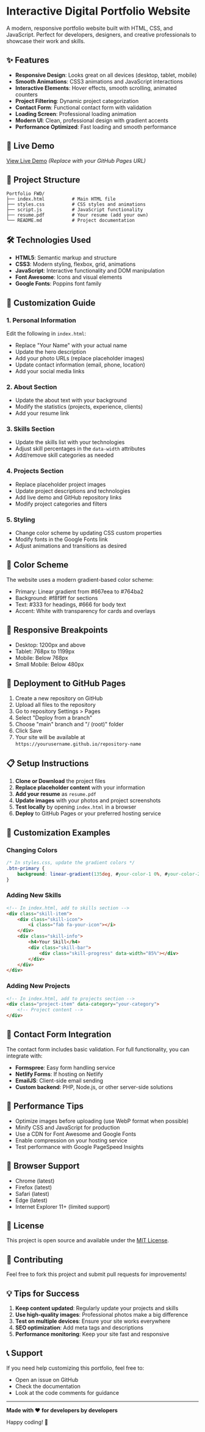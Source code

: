 # Interactive Digital Portfolio Website

A modern, responsive portfolio website built with HTML, CSS, and JavaScript. Perfect for developers, designers, and creative professionals to showcase their work and skills.

## ✨ Features

- **Responsive Design**: Looks great on all devices (desktop, tablet, mobile)
- **Smooth Animations**: CSS3 animations and JavaScript interactions
- **Interactive Elements**: Hover effects, smooth scrolling, animated counters
- **Project Filtering**: Dynamic project categorization
- **Contact Form**: Functional contact form with validation
- **Loading Screen**: Professional loading animation
- **Modern UI**: Clean, professional design with gradient accents
- **Performance Optimized**: Fast loading and smooth performance

## 🚀 Live Demo

[View Live Demo](https://yourusername.github.io/portfolio) *(Replace with your GitHub Pages URL)*

## 📁 Project Structure

```
Portfolio FWD/
├── index.html          # Main HTML file
├── styles.css          # CSS styles and animations
├── script.js           # JavaScript functionality
├── resume.pdf          # Your resume (add your own)
└── README.md           # Project documentation
```

## 🛠️ Technologies Used

- **HTML5**: Semantic markup and structure
- **CSS3**: Modern styling, flexbox, grid, animations
- **JavaScript**: Interactive functionality and DOM manipulation
- **Font Awesome**: Icons and visual elements
- **Google Fonts**: Poppins font family

## 📝 Customization Guide

### 1. Personal Information
Edit the following in `index.html`:
- Replace "Your Name" with your actual name
- Update the hero description
- Add your photo URLs (replace placeholder images)
- Update contact information (email, phone, location)
- Add your social media links

### 2. About Section
- Update the about text with your background
- Modify the statistics (projects, experience, clients)
- Add your resume link

### 3. Skills Section
- Update the skills list with your technologies
- Adjust skill percentages in the `data-width` attributes
- Add/remove skill categories as needed

### 4. Projects Section
- Replace placeholder project images
- Update project descriptions and technologies
- Add live demo and GitHub repository links
- Modify project categories and filters

### 5. Styling
- Change color scheme by updating CSS custom properties
- Modify fonts in the Google Fonts link
- Adjust animations and transitions as desired

## 🎨 Color Scheme

The website uses a modern gradient-based color scheme:
- Primary: Linear gradient from #667eea to #764ba2
- Background: #f8f9ff for sections
- Text: #333 for headings, #666 for body text
- Accent: White with transparency for cards and overlays

## 📱 Responsive Breakpoints

- Desktop: 1200px and above
- Tablet: 768px to 1199px
- Mobile: Below 768px
- Small Mobile: Below 480px

## 🚀 Deployment to GitHub Pages

1. Create a new repository on GitHub
2. Upload all files to the repository
3. Go to repository Settings > Pages
4. Select "Deploy from a branch"
5. Choose "main" branch and "/ (root)" folder
6. Click Save
7. Your site will be available at `https://yourusername.github.io/repository-name`

## 📋 Setup Instructions

1. **Clone or Download** the project files
2. **Replace placeholder content** with your information
3. **Add your resume** as `resume.pdf`
4. **Update images** with your photos and project screenshots
5. **Test locally** by opening `index.html` in a browser
6. **Deploy** to GitHub Pages or your preferred hosting service

## 🔧 Customization Examples

### Changing Colors
```css
/* In styles.css, update the gradient colors */
.btn-primary {
    background: linear-gradient(135deg, #your-color-1 0%, #your-color-2 100%);
}
```

### Adding New Skills
```html
<!-- In index.html, add to skills section -->
<div class="skill-item">
    <div class="skill-icon">
        <i class="fab fa-your-icon"></i>
    </div>
    <div class="skill-info">
        <h4>Your Skill</h4>
        <div class="skill-bar">
            <div class="skill-progress" data-width="85%"></div>
        </div>
    </div>
</div>
```

### Adding New Projects
```html
<!-- In index.html, add to projects section -->
<div class="project-item" data-category="your-category">
    <!-- Project content -->
</div>
```

## 📧 Contact Form Integration

The contact form includes basic validation. For full functionality, you can integrate with:
- **Formspree**: Easy form handling service
- **Netlify Forms**: If hosting on Netlify
- **EmailJS**: Client-side email sending
- **Custom backend**: PHP, Node.js, or other server-side solutions

## 🌟 Performance Tips

- Optimize images before uploading (use WebP format when possible)
- Minify CSS and JavaScript for production
- Use a CDN for Font Awesome and Google Fonts
- Enable compression on your hosting service
- Test performance with Google PageSpeed Insights

## 🐛 Browser Support

- Chrome (latest)
- Firefox (latest)
- Safari (latest)
- Edge (latest)
- Internet Explorer 11+ (limited support)

## 📄 License

This project is open source and available under the [MIT License](LICENSE).

## 🤝 Contributing

Feel free to fork this project and submit pull requests for improvements!

## 💡 Tips for Success

1. **Keep content updated**: Regularly update your projects and skills
2. **Use high-quality images**: Professional photos make a big difference
3. **Test on multiple devices**: Ensure your site works everywhere
4. **SEO optimization**: Add meta tags and descriptions
5. **Performance monitoring**: Keep your site fast and responsive

## 📞 Support

If you need help customizing this portfolio, feel free to:
- Open an issue on GitHub
- Check the documentation
- Look at the code comments for guidance

---

**Made with ❤️ for developers by developers**

Happy coding! 🚀